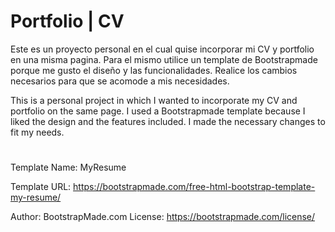 # Portfolio | CV 

Este es un proyecto personal en el cual quise incorporar mi CV y portfolio en una misma pagina. 
Para el mismo utilice un template de Bootstrapmade porque me gusto el diseño y las funcionalidades.
Realice los cambios necesarios para que se acomode a mis necesidades. 

This is a personal project in which I wanted to incorporate my CV and portfolio on the same page.
I used a Bootstrapmade template because I liked the design and the features included. 
I made the necessary changes to fit my needs.

#
Template Name: MyResume

Template URL: https://bootstrapmade.com/free-html-bootstrap-template-my-resume/

Author: BootstrapMade.com
License: https://bootstrapmade.com/license/
